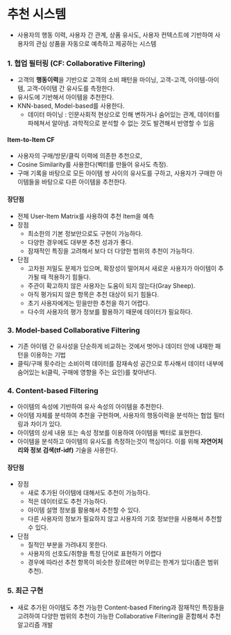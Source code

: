 # 추천 시스템

* 사용자의 행동 이력, 사용자 간 관계, 상품 유사도, 사용자 컨텍스트에 기반하여 사용자의 관심 상품을 자동으로 예측하고 제공하는 시스템

### 1. **협업 필터링 (CF: Collaborative Filtering)**
* 고객의 **행동이력**을 기반으로 고객의 소비 패턴을 마이닝, 고객-고객, 아이템-아이템, 고객-아이템 간 유사도를 측정한다.
* 유사도에 기반해서 아이템을 추천한다.
* KNN-based, Model-based를 사용한다.
    * 데이터 마이닝 : 인문사회적 현상으로 인해 변하거나 숨어있는 관계, 데이터를 파헤쳐서 알아냄. 과학적으로 분석할 수 없는 것도 발견해서 반영할 수 있음

#### Item-to-Item CF
* 사용자의 구매/방문/클릭 이력에 의존한 추천으로,
* Cosine Similarity를 사용한다(벡터를 만들어 유사도 측정).
* 구매 기록을 바탕으로 모든 아이템 쌍 사이의 유사도를 구하고, 사용자가 구매한 아이템들을 바탕으로 다른 아이템을 추천한다.

#### 장단점
* 전체 User-Item Matrix를 사용하여 추천 Item을 예측
* 장점
    * 최소한의 기본 정보만으로도 구현이 가능하다.
    * 다양한 경우에도 대부분 추천 성과가 좋다.
    * 잠재적인 특징을 고려해서 보다 더 다양한 범위의 추천이 가능하다.
* 단점
    * 고차원 저밀도 문제가 있으며, 확장성이 떨어져서 새로운 사용자가 아이템이 추가될 때 적용하기 힘들다.
    * 주관이 확고하지 않은 사용자는 도움이 되지 않는다(Gray Sheep).
    * 아직 평가되지 않은 항목은 추천 대상이 되기 힘들다.
    * 초기 사용자에게는 믿을만한 추천을 하기 어렵다.
    * 다수의 사용자의 평가 정보를 활용하기 때문에 데이터가 필요하다.

### 3. Model-based Collaborative Filtering
* 기존 아이템 간 유사성을 단순하게 비교하는 것에서 벗어나 데이터 안에 내재한 패턴을 이용하는 기법
* 클릭/구매 횟수라는 소비이력 데이터를 잠재속성 공간으로 투사해서 데이터 내부에 숨어있는 k(클릭, 구매에 영향을 주는 요인)를 찾아낸다.

### 4. **Content-based Filtering**
* 아이템의 속성에 기반하여 유사 속성의 아이템을 추천한다.
* 아이템 자체를 분석하여 추천을 구현하며, 사용자의 행동이력을 분석하는 협업 필터링과 차이가 있다.
* 아이템의 상세 내용 또는 속성 정보를 이용하여 아이템을 벡터로 표현한다.
* 아이템을 분석하고 아이템의 유사도를 측정하는것이 핵심이다. 이를 위해 **자연어처리와 정보 검색(tf-idf)** 기술을 사용한다.

#### 장단점
* 장점
    * 새로 추가된 아이템에 대해서도 추천이 가능하다.
    * 적은 데이터로도 추천 가능하다.
    * 아이템 설명 정보를 활용해서 추천할 수 있다.
    * 다른 사용자의 정보가 필요하지 않고 사용자의 기호 정보만을 사용해서 추천할 수 있다.
* 단점
    * 질적인 부분을 가려내지 못한다.
    * 사용자의 선호도/취향을 특정 단어로 표현하기 어렵다
    * 경우에 따라선 추천 항목이 비슷한 장르에만 머무르는 한계가 있다(좁은 범위 추천).

### 5. 최근 구현
* 새로 추가된 아이템도 추천 가능한 Content-based Fitering과 잠재적인 특징들을 고려하여 다양한 범위의 추천이 가능한  Collaborative Filtering을 혼합해서 추천 알고리즘 개발